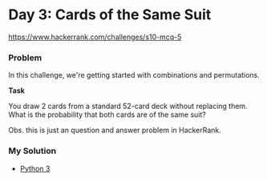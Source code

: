 # Day 3: Cards of the Same Suit

https://www.hackerrank.com/challenges/s10-mcq-5

### Problem

In this challenge, we're getting started with combinations and permutations.

**Task**

You draw 2 cards from a standard 52-card deck without replacing them. 
What is the probability that both cards are of the same suit?
  
Obs. this is just an question and answer problem in HackerRank.

### My Solution

- [Python 3](python3.py)